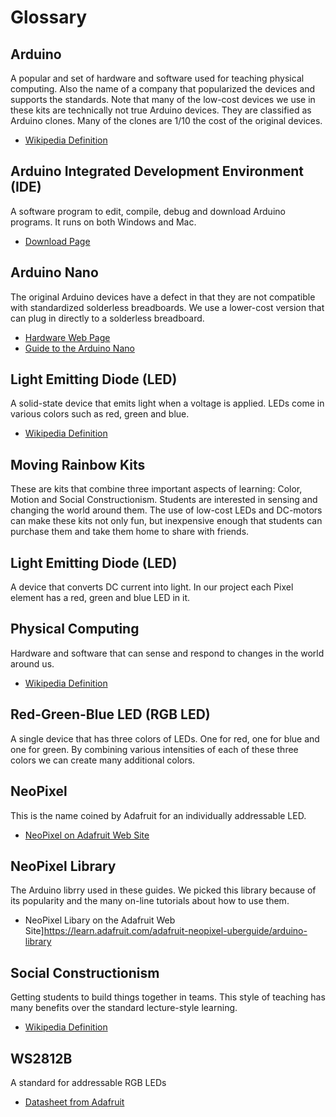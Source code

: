 # Glossary

## Arduino
A  popular and set of hardware and software used for teaching physical computing.  Also the name of a company that popularized the devices and supports the standards.  Note that many of the low-cost devices we use in these kits are technically not true Arduino devices.  They are classified as Arduino clones.  Many of the clones are 1/10 the cost of the original devices.
* [Wikipedia Definition](http://en.wikipedia.org/wiki/Arduino)

## Arduino Integrated Development Environment (IDE)
A software program to edit, compile, debug and download Arduino programs.  It runs on both Windows and Mac.
* [Download Page](http://arduino.cc/en/Main/Software)

## Arduino Nano
The original Arduino devices have a defect in that they are not compatible with standardized solderless breadboards.  We use a lower-cost version that can plug in directly to a solderless breadboard.
* [Hardware Web Page](http://arduino.cc/en/Main/ArduinoBoardNano)
* [Guide to the Arduino Nano](http://arduino.cc/en/Guide/ArduinoNano)

## Light Emitting Diode (LED)
A solid-state device that emits light when a voltage is applied.  LEDs come in various colors such as red, green and blue.
* [Wikipedia Definition](http://en.wikipedia.org/wiki/Light-emitting_diode)

## Moving Rainbow Kits
These are kits that combine three important aspects of learning: Color, Motion and Social Constructionism.  Students are interested in sensing and changing the world around them.  The use of low-cost LEDs and DC-motors can make these kits not only fun, but inexpensive enough that students can purchase them and take them home to share with friends.

## Light Emitting Diode (LED)
A device that converts DC current into light.  In our project each Pixel element has a red, green and blue LED in it.

## Physical Computing
Hardware and software that can sense and respond to changes in the world around us.
* [Wikipedia Definition](http://en.wikipedia.org/wiki/Physical_computing)

## Red-Green-Blue LED (RGB LED)
A single device that has three colors of LEDs.  One for red, one for blue and one for green.  By combining various intensities of each of these three colors we can create many additional colors.

## NeoPixel
This is the name coined by Adafruit for an individually addressable LED.
* [NeoPixel on Adafruit Web Site](http://www.adafruit.com/category/168)

## NeoPixel Library
The Arduino librry used in these guides.  We picked this library because of its popularity and the many on-line
tutorials about how to use them.
* NeoPixel Libary on the Adafruit Web Site]https://learn.adafruit.com/adafruit-neopixel-uberguide/arduino-library

## Social Constructionism
Getting students to build things together in teams.  This style of teaching has many benefits over the standard lecture-style learning.
* [Wikipedia Definition](http://en.wikipedia.org/wiki/Social_constructionism)

## WS2812B
A standard for addressable RGB LEDs
* [Datasheet from Adafruit](http://www.adafruit.com/datasheets/WS2812B.pdf)